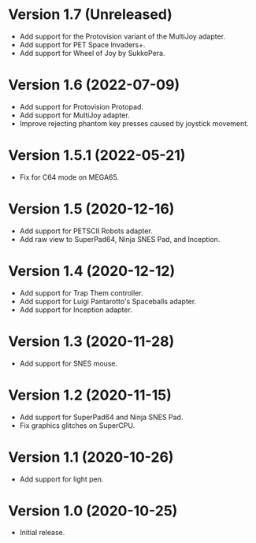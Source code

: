 # Version 1.7 (Unreleased)

- Add support for the Protovision variant of the MultiJoy adapter.
- Add support for PET Space Invaders+.
- Add support for Wheel of Joy by SukkoPera.


# Version 1.6 (2022-07-09)

- Add support for Protovision Protopad.
- Add support for MultiJoy adapter.
- Improve rejecting phantom key presses caused by joystick movement. 


# Version 1.5.1 (2022-05-21)

- Fix for C64 mode on MEGA65.


# Version 1.5 (2020-12-16)

- Add support for PETSCII Robots adapter.
- Add raw view to SuperPad64, Ninja SNES Pad, and Inception.


# Version 1.4 (2020-12-12)

- Add support for Trap Them controller.
- Add support for Luigi Pantarotto's Spaceballs adapter.
- Add support for Inception adapter.


# Version 1.3 (2020-11-28)

- Add support for SNES mouse.


# Version 1.2 (2020-11-15)

- Add support for SuperPad64 and Ninja SNES Pad.
- Fix graphics glitches on SuperCPU.


# Version 1.1 (2020-10-26)

- Add support for light pen.


# Version 1.0 (2020-10-25)

- Initial release.
